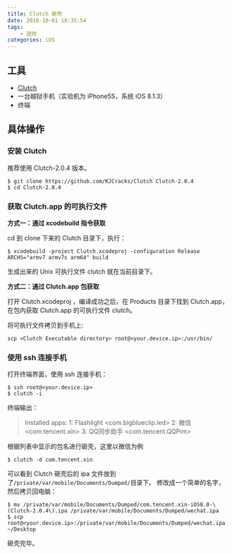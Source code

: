 ```yaml
---
title: Clutch 砸壳
date: 2018-10-01 18:35:54
tags:
    - 逆向
categories: iOS
---
```



<!--more-->

## 工具

+ [Clutch](https://github.com/KJCracks/Clutch)
+ 一台越狱手机（实验机为 iPhone5S，系统 iOS 8.1.3）
+ 终端

## 具体操作

### 安装 Clutch
推荐使用 Clutch-2.0.4 版本。
```
$ git clone https://github.com/KJCracks/Clutch Clutch-2.0.4
$ cd Clutch-2.0.4
```

### 获取 Clutch.app 的可执行文件

**方式一：通过 xcodebuild 指令获取**

cd 到 clone 下来的 Clutch 目录下，执行：

```
$ xcodebuild -project Clutch.xcodeproj -configuration Release ARCHS="armv7 armv7s arm64" build
```
生成出来的 Unix 可执行文件 clutch 就在当前目录下。

**方式二：通过 Clutch.app 包获取**

打开 Clutch.xcodeproj ，编译成功之后，在 Products 目录下找到 Clutch.app，在包内获取 Clutch.app 的可执行文件 clutch。

将可执行文件拷贝到手机上:
```
scp <Clutch Executable directory> root@<your.device.ip>:/usr/bin/
```

### 使用 ssh 连接手机

打开终端界面，使用 ssh 连接手机：

```
$ ssh root@<your.device.ip>
$ clutch -i
```
终端输出：

> Installed apps:
> 1:   Flashlight <com.bigblueclip.led>
> 2:   微信 <com.tencent.xin>
> 3:   QQ同步助手 <com.tencent.QQPim>

根据列表中显示的包名进行砸壳，这里以微信为例

```
$ clutch -d com.tencent.xin
```
可以看到 Clutch 砸壳后的 ipa 文件放到了`/private/var/mobile/Documents/Dumped/`目录下。
修改成一个简单的名字，然后拷贝回电脑：

```
$ mv /private/var/mobile/Documents/Dumped/com.tencent.xin-iOS8.0-\(Clutch-2.0.4\).ipa /private/var/mobile/Documents/Dumped/wechat.ipa
$ scp root@<your.device.ip>:/private/var/mobile/Documents/Dumped/wechat.ipa ~/Desktop
```
砸壳完毕。
